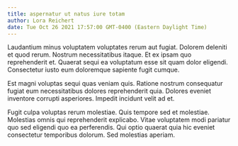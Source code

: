 ```yaml
---
title: aspernatur ut natus iure totam
author: Lora Reichert
date: Tue Oct 26 2021 17:57:00 GMT-0400 (Eastern Daylight Time)
---
```

Laudantium minus voluptatem voluptates rerum aut fugiat. Dolorem deleniti et quod rerum. Nostrum necessitatibus itaque. Et ex ipsam quo reprehenderit et. Quaerat sequi ea voluptatum esse sit quam dolor eligendi. Consectetur iusto eum doloremque sapiente fugit cumque.

 Est magni voluptas sequi quas veniam quis. Ratione nostrum consequatur fugiat eum necessitatibus dolores reprehenderit quia. Dolores eveniet inventore corrupti asperiores. Impedit incidunt velit ad et.

 Fugit culpa voluptas rerum molestiae. Quis tempore sed et molestiae. Molestias omnis qui reprehenderit explicabo. Vitae voluptatem modi pariatur quo sed eligendi quo ea perferendis. Qui optio quaerat quia hic eveniet consectetur temporibus dolorum. Sed molestias aperiam.